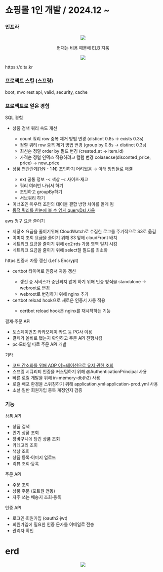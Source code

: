 <h1>쇼핑몰 1인 개발 / 2024.12 ~ </h1>

### 인프라
<p align="center">
<img src="https://github.com/user-attachments/assets/cd62fb35-4615-4a69-bf6a-197f93bc2a7e"/>
</p>
<p align="center">현재는 비용 때문에 ELB 지움</p>

<p align="center">
<img src="https://github.com/user-attachments/assets/831eec69-3ccc-462a-97be-e23b4810b380"/>
</p>

<p>https://dlta.kr</p>

### 프로젝트 스킬 (스프링)
boot, mvc·rest api, valid, security, cache

### 프로젝트로 얻은 경험
SQL 경험
<ul>
 <li>상품 검색 쿼리 속도 개선</li>
 <ul>
  <li>count 쿼리 row 중복 제거 방법 변경 (disticnt 0.8s → exists 0.3s)</li>
  <li>정렬 쿼리 row 중복 제거 방법 변경 (group by 0.8s → distinct 0.3s)</li>
  <li>최신순 정렬 order by 필드 변경 (created_at → item.id)</li>
  <li>가격순 정렬 인덱스 적용하려고 컬럼 변경 colasecse(disconted_price, price) → now_price</li>
  
 </ul>
 <li>상품 연관관계(1:N - 1:N) 조인하기 어려웠음 → 아래 방법들로 해결</li>
 <ul>
  <li>ex) 공통 정보 -&lt; 색상 -&lt; 사이즈·재고</li>
  <li>쿼리 여러번 나눠서 하기</li>
  <li>조인하고 groupBy하기</li>
  <li>서브쿼리 하기</li>
 </ul>
 <li>이너조인·아우터 조인의 테이블 결합 방향 차이를 알게 됨</li>
 <li>
  <a href="https://github.com/kimtaehyun304/tama-api/blob/cb2b2e77c7333109014da4c8daa09b351be30548/src/main/java/org/example/tamaapi/repository/item/query/ItemQueryRepository.java#L69">
  동적 쿼리를 한눈에 볼 수 있게 queryDsl 사용
  </a>
 </li>
 
</ul>

aws 청구 요금 줄이기
<ul>
 <li>저장소 요금을 줄이기위해 CloudWatch로 수집한 로그를 주기적으로 S3로 옮김</li>
 <li>이미지 조회 요금을 줄이기 위해 S3 앞에 cloudFront 배치</li>
 <li>네트워크 요금을 줄이기 위해 ec2·rds 가용 영역 일치 시킴 </li>
 <li>네트워크 요금을 줄이기 위해 select절 필드를 최소화</li>
</ul>

https 인증서 자동 갱신 (Let`s Encrypt)
<ul>
  <li>certbot 타이머로 인증서 자동 갱신</li>
   <ul>
      <li>갱신 중 서비스가 중단되지 않게 하기 위해 인증 방식을 standalone → webroot로 변경</li>
      <li>webroot로 변경하기 위해 nginx 추가</li>
   </ul>
  <li>certbot reload hook으로 새로운 인증서 자동 적용</li>
   <ul>
      <li>certbot reload hook은 nginx를 재시작하는 기능</li>
   </ul>
</ul>

결제·주문 API
<ul>
 <li>토스페이먼츠·카카오페이·카드 등 PG사 이용</li>
 <li>결제가 올바로 됐는지 확인하고 주문 API 진행시킴</li>
 <li>pc·모바일 따로 주문 API 개발</li>
</ul>

기타
<ul>
 <li>
  <a href="https://github.com/kimtaehyun304/tama-api/blob/5a0433c9634e03ac5d25a37ba15553a9f8042b8d/src/main/java/org/example/tamaapi/config/aspect/PreAuthenticationAspect.java#L36">
   코드 간소화를 위해 AOP 어노테이션으로 유저 권한 조회
  </a>
 </li>
 <li>스프링 시큐리티 인증을 커스텀하기 위해 @AuthenticationPrincipal 사용</li>
 <li>빠른 로컬 개발을 위해 in-memory-db(h2) 사용</li>
 <li>로컬·배포 환경을 스위칭하기 위해 application.yml·application-prod.yml 사용</li>
 <li>소셜·일반 회원가입 중복 계정인지 검증</li>
</ul>

### 기능
상품 API
<ul>
 <li>상품 검색</li>
 <li>인기 상품 조회</li>
 <li>장바구니에 담긴 상품 조회</li>
 <li>카테고리 조회</li>
 <li>색상 조회</li>
 <li>상품 등록·이미지 업로드</li>
 <li>리뷰 조회·등록</li>
</ul>

주문 API
<ul>
 <li>주문 조회</li>
 <li>상품 주문 (포트원 연동)</li>
 <li>자주 쓰는 배송지 조회·등록</li>
</ul>

인증 API
<ul>
  <li>로그인·회원가입 (oauth2·jwt)</li>
  <li>회원가입에 필요한 인증 문자를 이메일로 전송</li>
  <li>관리자 확인</li>
</ul>


<h1>erd</h1>
<p align="center">
<img src="https://github.com/user-attachments/assets/69455699-3fa4-4dd0-9ee9-ce8ea3284cd4"/>
</p>
